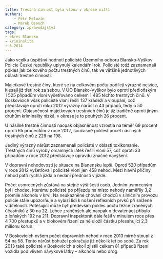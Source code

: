 ```yaml
---
title: Trestná činnost byla vloni v okrese nižší
authors:
    - Petr Meluzín
    - Marek Osouch
category: zpravodajství
tags:
- okres Blansko
- kriminalita
- 6-2014
---
```


Jako vcelku úspěšný hodnotí policisté Územního odboru Blansko-Vyškov Policie České republiky uplynulý kalendářní rok. Policisté totiž zaznamenali pokles jak celkového počtu trestných činů, tak ve většině jednotlivých oblastí trestné činnosti.

Majetkové trestné činy, které se na celkovém počtu podílejí výrazně nejvíce, klesají již třetí rok za sebou. V ÚO Blansko-Vyškov bylo oproti předloňským 1 525 případům vloni vyšetřováno celkem 1 485 těchto trestných činů. V Boskovicích však policisté vloni řešili 137 krádeží a vloupání, což představuje oproti roku 2012 výrazný nárůst o 43 případů, tedy o 50 procent. Objasněnost majetkových trestných činů je již tradičně oproti jiným druhům kriminality nízká, v okrese je to pouhých 26 procent.

U násilné trestné činnosti naopak objasněnost vzrostla na téměř 69 procent oproti 65 procentům v roce 2012, současně poklesl počet násilných trestných činů z 228 na 198.

Jediný výrazný nárůst zaznamenali policisté v oblasti toxikomanie. Trestných činů výroby omamných látek řešili vloni 57, což oproti 33 případům v roce 2012 představuje opravdu značné navýšení.

V dopravní nehodovosti je situace na Blanensku lepší. Oproti 520 případům v roce 2012 vyšetřovali policisté vloni jen 458 nehod. Mezi hlavní příčiny nehod patří rychlá jízda a nedání přednosti v jízdě. 

Počet usmrcených zůstává na stejné výši šesti osob. Jedním usmrceným byl i chodec, kterému policisté po příjezdu na místo nehody naměřily 3,2 promile alkoholu v krvi. Na neukázněné chování chodců v silničním provozu policie stále upozorňuje a vybízí lidi k nošení reflexních prvků při snížené viditelnosti. Potěšující může být především pokles počtu těžce zraněných účastníků z 30 na 22. Lehce zraněných ale naopak o devatenáct přibylo z loňských 192 na 211. Dopravní inspektorát dále řešil v minulém roce přes 4 700 přestupků a v blokovém řízení za ně uložil částku přesahující 2,3 milionu korun.

V Boskovicích ovšem počet dopravních nehod v roce 2013 mírně stoupl z 54 na 58. Tento nárůst bohužel pokračuje již několik let po sobě. Za rok 2013 také policisté v Boskovicích a okolí zjistili celkem 81 případů řízení vozidla pod vlivem návykové látky – alkoholu nebo drog.
